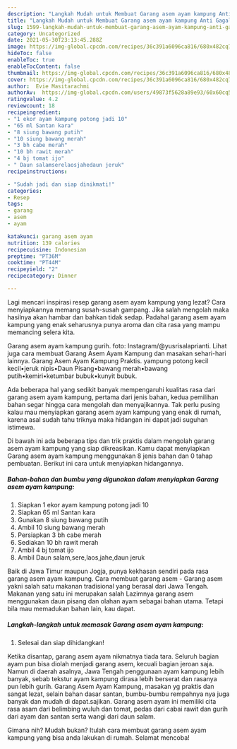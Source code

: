 ```yaml
---
description: "Langkah Mudah untuk Membuat Garang asem ayam kampung Anti Gagal"
title: "Langkah Mudah untuk Membuat Garang asem ayam kampung Anti Gagal"
slug: 1599-langkah-mudah-untuk-membuat-garang-asem-ayam-kampung-anti-gagal
category: Uncategorized
date: 2021-05-30T23:13:45.288Z
image: https://img-global.cpcdn.com/recipes/36c391a6096ca816/680x482cq70/garang-asem-ayam-kampung-foto-resep-utama.jpg
hideToc: false
enableToc: true
enableTocContent: false
thumbnail: https://img-global.cpcdn.com/recipes/36c391a6096ca816/680x482cq70/garang-asem-ayam-kampung-foto-resep-utama.jpg
cover: https://img-global.cpcdn.com/recipes/36c391a6096ca816/680x482cq70/garang-asem-ayam-kampung-foto-resep-utama.jpg
author:  Evie Masitarachmi
authorAv:  https://img-global.cpcdn.com/users/49873f5628a89e93/60x60cq50/avatar.jpg
ratingvalue: 4.2
reviewcount: 18
recipeingredient:
- "1 ekor ayam kampung potong jadi 10"
- "65 ml Santan kara"
- "8 siung bawang putih"
- "10 siung bawang merah"
- "3 bh cabe merah"
- "10 bh rawit merah"
- "4 bj tomat ijo"
- " Daun salamserelaosjahedaun jeruk"
recipeinstructions:

- "Sudah jadi dan siap dinikmati!"
categories:
- Resep
tags:
- garang
- asem
- ayam

katakunci: garang asem ayam 
nutrition: 139 calories
recipecuisine: Indonesian
preptime: "PT36M"
cooktime: "PT44M"
recipeyield: "2"
recipecategory: Dinner

---
```



Lagi mencari inspirasi resep garang asem ayam kampung yang lezat? Cara menyiapkannya memang susah-susah gampang. Jika salah mengolah maka hasilnya akan hambar dan bahkan tidak sedap. Padahal garang asem ayam kampung yang enak seharusnya punya aroma dan cita rasa yang mampu memancing selera kita.


Garang asem ayam kampung gurih. foto: Instagram/@yusrisalaprianti. Lihat juga cara membuat Garang Asem Ayam Kampung dan masakan sehari-hari lainnya. Garang Asem Ayam Kampung Praktis. yampung potong kecil kecil•jeruk nipis•Daun Pisang•bawang merah•bawang putih•kemiri•ketumbar bubuk•kunyit bubuk.

Ada beberapa hal yang sedikit banyak mempengaruhi kualitas rasa dari garang asem ayam kampung, pertama dari jenis bahan, kedua pemilihan bahan segar hingga cara mengolah dan menyajikannya. Tak perlu pusing kalau mau menyiapkan garang asem ayam kampung yang enak di rumah, karena asal sudah tahu triknya maka hidangan ini dapat jadi suguhan istimewa.


Di bawah ini ada beberapa tips dan trik praktis dalam mengolah garang asem ayam kampung yang siap dikreasikan. Kamu dapat menyiapkan Garang asem ayam kampung menggunakan 8 jenis bahan dan 0 tahap pembuatan. Berikut ini cara untuk menyiapkan hidangannya.

<!--inarticleads1-->

##### Bahan-bahan dan bumbu yang digunakan dalam menyiapkan Garang asem ayam kampung:

1. Siapkan 1 ekor ayam kampung potong jadi 10
1. Siapkan 65 ml Santan kara
1. Gunakan 8 siung bawang putih
1. Ambil 10 siung bawang merah
1. Persiapkan 3 bh cabe merah
1. Sediakan 10 bh rawit merah
1. Ambil 4 bj tomat ijo
1. Ambil  Daun salam,sere,laos,jahe,daun jeruk


Baik di Jawa Timur maupun Jogja, punya kekhasan sendiri pada rasa garang asem ayam kampung. Cara membuat garang asem - Garang asem yakni salah satu makanan tradisional yang berasal dari Jawa Tengah. Makanan yang satu ini merupakan salah Lazimnya garang asem menggunakan daun pisang dan olahan ayam sebagai bahan utama. Tetapi bila mau memadukan bahan lain, kau dapat. 

<!--inarticleads2-->

##### Langkah-langkah untuk memasak Garang asem ayam kampung:


1. Selesai dan siap dihidangkan!

Ketika disantap, garang asem ayam nikmatnya tiada tara. Seluruh bagian ayam pun bisa diolah menjadi garang asem, kecuali bagian jeroan saja. Namun di daerah asalnya, Jawa Tengah penggunaan ayam kampung lebih banyak, sebab tekstur ayam kampung dirasa lebih berserat dan rasanya pun lebih gurih. Garang Asem Ayam Kampung, masakan yg praktis dan sangat lezat, selain bahan dasar santan, bumbu-bumbu rempahnya nya juga banyak dan mudah di dapat.sajikan. Garang asem ayam ini memiliki cita rasa asam dari belimbing wuluh dan tomat, pedas dari cabai rawit dan gurih dari ayam dan santan serta wangi dari daun salam. 

Gimana nih? Mudah bukan? Itulah cara membuat garang asem ayam kampung yang bisa anda lakukan di rumah. Selamat mencoba!
